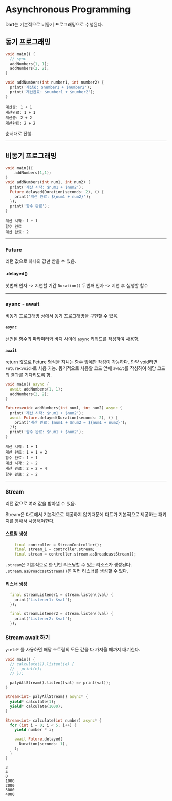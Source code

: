# Asynchronous Programming

Dart는 기본적으로 비동기 프로그래밍으로 수행된다.

## 동기 프로그래밍

```dart
void main() {
  // sync
  addNumbers(1, 1);
  addNumbers(2, 2);
}

void addNumbers(int number1, int number2) {
  print('계산중: $number1 + $number2');
  print('계산완료: $number1 + $number2');
}
```

```
계산중: 1 + 1
계산완료: 1 + 1
계산중: 2 + 2
계산완료: 2 + 2
```

순서대로 진행.

---

## 비동기 프로그래밍

```dart
void main(){
    addNumbers(1,1);
}
void addNumbers(int num1, int num2) {
  print('계산 시작: $num1 + $num2');
  Future.delayed(Duration(seconds: 2), () {
    print('계산 완료: ${num1 + num2}');
  });
  print('함수 완료');
}
```

```
계산 시작: 1 + 1
함수 완료
계산 완료: 2
```

---

### Future

리턴 값으로 하나의 값만 받을 수 있음.

#### .delayed()

첫번째 인자 -> 지연할 기간 `Duration()`
두번째 인자 -> 지연 후 실행할 함수

---

### aysnc - await

비동기 프로그래밍 상에서 동기 프로그래밍을 구현할 수 있음.

#### `async`

선언된 함수의 파라미터와 바디 사이에 `async` 키워드를 작성하여 사용함.

#### `await`

return 값으로 Feture 형식을 지니는 함수 앞에만 작성이 가능하다.
만약 void라면 `Future<void>`로 사용 가능.
동기적으로 사용할 코드 앞에 `await`를 작성하여 해당 코드의 결과를 기다리도록 함.

```dart
void main() async {
  await addNumbers(1, 1);
  addNumbers(2, 2);
}

Future<void> addNumbers(int num1, int num2) async {
  print('계산 시작: $num1 + $num2');
  await Future.delayed(Duration(seconds: 2), () {
    print('계산 완료: $num1 + $num2 = ${num1 + num2}');
  });
  print('함수 완료: $num1 + $num2');
}
```

```
계산 시작: 1 + 1
계산 완료: 1 + 1 = 2
함수 완료: 1 + 1
계산 시작: 2 + 2
계산 완료: 2 + 2 = 4
함수 완료: 2 + 2
```

---

### Stream

리턴 값으로 여러 값을 받아낼 수 있음.

Stream은 다트에서 기본적으로 제공하지 않기때문에 다트가 기본적으로 제공하는 패키지를 통해서 사용해야한다.

#### 스트림 생성

```dart
    final controller = StreamController();
    final stream_1 = controller.stream;
    final stream = controller.stream.asBroadcastStream();
```

`.stream`은 기본적으로 한 번만 리스닝할 수 있는 리소스가 생성된다.
`.stream.asBroadcastStream()`은 여러 리스너를 생성할 수 있다.

#### 리스너 생성

```dart
  final streamListener1 = stream.listen((val) {
    print('Listener1: $val');
  });

  final streamListener2 = stream.listen((val) {
    print('Listener2: $val');
  });
```

### Stream await 하기

`yield*` 를 사용하면 해당 스트림의 모든 값을 다 가져올 때까지 대기한다.

```dart
void main() {
  // calculate(1).listen((e) {
  //   print(e);
  // });

  palyAllStream().listen((val) => print(val));
}

Stream<int> palyAllStream() async* {
  yield* calculate(1);
  yield* calculate(1000);
}

Stream<int> calculate(int number) async* {
  for (int i = 0; i < 5; i++) {
    yield number * i;

    await Future.delayed(
      Duration(seconds: 1),
    );
  }
}
```

```
3
4
0
1000
2000
3000
4000
```
